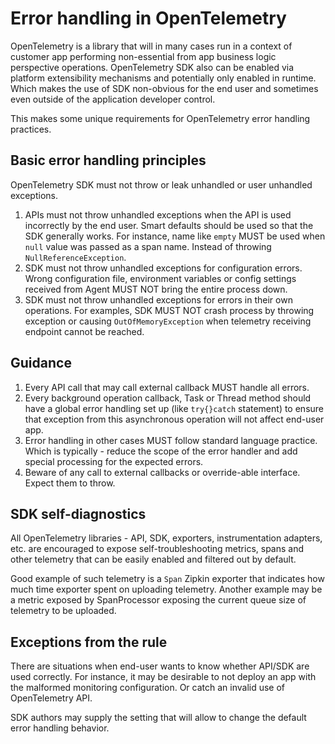 # Error handling in OpenTelemetry

OpenTelemetry is a library that will in many cases run in a context of customer
app performing non-essential from app business logic perspective operations.
OpenTelemetry SDK also can be enabled via platform extensibility mechanisms and
potentially only enabled in runtime. Which makes the use of SDK non-obvious for
the end user and sometimes even outside of the application developer control.

This makes some unique requirements for OpenTelemetry error handling practices.

## Basic error handling principles

OpenTelemetry SDK must not throw or leak unhandled or user unhandled exceptions.

1. APIs must not throw unhandled exceptions when the API is used incorrectly by
   the end user. Smart defaults should be used so that the SDK generally works.
   For instance, name like `empty` MUST be used when `null` value was passed as
   a span name. Instead of throwing `NullReferenceException`.
2. SDK must not throw unhandled exceptions for configuration errors. Wrong
   configuration file, environment variables or config settings received from
   Agent MUST NOT bring the entire process down.
3. SDK must not throw unhandled exceptions for errors in their own operations.
   For examples, SDK MUST NOT crash process by throwing exception or causing
   `OutOfMemoryException` when telemetry receiving endpoint cannot be reached.

## Guidance

1. Every API call that may call external callback MUST handle all errors.
2. Every background operation callback, Task or Thread method should have a
   global error handling set up (like `try{}catch` statement) to ensure
   that exception from this asynchronous operation will not affect end-user app.
3. Error handling in other cases MUST follow standard language practice. Which
   is typically - reduce the scope of the error handler and add special
   processing for the expected errors.
4. Beware of any call to external callbacks or override-able interface. Expect
   them to throw.

## SDK self-diagnostics

All OpenTelemetry libraries - API, SDK, exporters, instrumentation adapters,
etc. are encouraged to expose self-troubleshooting metrics, spans and other
telemetry that can be easily enabled and filtered out by default.

Good example of such telemetry is a `Span` Zipkin exporter that indicates how
much time exporter spent on uploading telemetry. Another example may be a metric
exposed by SpanProcessor exposing the current queue size of telemetry to be
uploaded.

## Exceptions from the rule

There are situations when end-user wants to know whether API/SDK are used
correctly. For instance, it may be desirable to not deploy an app with the
malformed monitoring configuration. Or catch an invalid use of OpenTelemetry
API.

SDK authors may supply the setting that will allow to change the default
error handling behavior.
